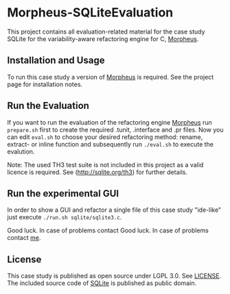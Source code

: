 Morpheus-SQLiteEvaluation
===========================

This project contains all evaluation-related material for the case study SQLite for the variability-aware refactoring engine for C, [Morpheus](https://github.com/joliebig/Morpheus).


Installation and Usage
----------------------

To run this case study a version of [Morpheus](https://github.com/joliebig/Morpheus) is required. See the project page for installation notes.

Run the Evaluation
-----------------

If you want to run the evaluation of the refactoring engine [Morpheus](https://github.com/joliebig/Morpheus) run `prepare.sh` first to create the required .tunit, .interface and .pr files. Now you can edit `eval.sh` to choose your desired refactoring method: rename, extract- or inline function and subsequently run `./eval.sh` to execute the evalution.

Note: The used TH3 test suite is not included in this project as a valid licence is required. See (http://sqlite.org/th3) for further details.

Run the experimental GUI
-----------------

In order to show a GUI and refactor a single file of this case study "ide-like" just execute `./run.sh sqlite/sqlite3.c`.


Good luck. In case of problems contact Good luck. In case of problems contact [me](mailto:janker@fim.uni-passau.de).

License
-------

This case study is published as open source under LGPL 3.0. See [LICENSE](LICENSE.md).
The included source code of [SQLite](http://www.sqlite.org/) is published as public domain.
